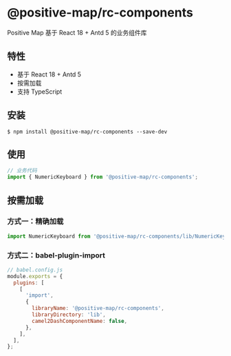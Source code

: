 # @positive-map/rc-components

Positive Map 基于 React 18 + Antd 5 的业务组件库

## 特性

- 基于 React 18 + Antd 5
- 按需加载
- 支持 TypeScript

## 安装

```shell
$ npm install @positive-map/rc-components --save-dev
```

## 使用

```js
// 业务代码
import { NumericKeyboard } from '@positive-map/rc-components';
```

## 按需加载

### 方式一：精确加载

```js
import NumericKeyboard from '@positive-map/rc-components/lib/NumericKeyboard';
```

### 方式二：babel-plugin-import

```js
// babel.config.js
module.exports = {
  plugins: [
    [
      'import',
      {
        libraryName: '@positive-map/rc-components',
        libraryDirectory: 'lib',
        camel2DashComponentName: false,
      },
    ],
  ],
};
```
